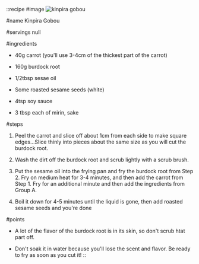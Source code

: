 ::recipe
#image
![kinpira gobou](/img/vol4/kinpira_gobou.jpg)

#name
Kinpira Gobou

#servings
null

#ingredients
- 40g carrot (you'll use 3-4cm of the thickest part of the carrot)
- 160g burdock root
- 1/2tbsp sesae oil
- Some roasted sesame seeds (white)

- 4tsp soy sauce
- 3 tbsp each of mirin, sake
    
#steps
1. Peel the carrot and slice off about 1cm from each side to make square edges...Slice thinly into pieces about the same size as you will cut the burdock root.

2. Wash the dirt off the burdock root and scrub lightly with a scrub brush.

3. Put the sesame oil into the frying pan and fry the burdock root from Step 2. Fry on medium heat for 3-4 minutes, and then add the carrot from Step 1. Fry for an additional minute and then add the ingredients from Group A.

4. Boil it down for 4-5 minutes until the liquid is gone, then add roasted sesame seeds and you're done


#points
- A lot of the flavor of the burdock root is in its skin, so don't scrub htat part off.

- Don't soak it in water because you'll lose the scent and flavor. Be ready to fry as soon as you cut it!
::